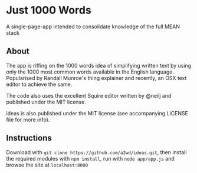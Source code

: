 # Just 1000 Words
A single-page-app intended to consolidate knowledge of the full MEAN stack

## About
The app is riffing on the 1000 words idea of simplifying written text by using only the 1000 most common words
available in the English language. Popularised by Randall Munroe's thing explainer and recently, an OSX text
editor to achieve the same.

The code also uses the excellent Squire editor written by @neilj and published under the MIT license.

ideas is also published under the MIT license (see accompanying LICENSE file for more info).

## Instructions
Download with `git clone https://github.com/a2wd/ideas.git`, then install the required modules with `npm install`, run with `node app/app.js` and browse the site at `localhost:8000`
